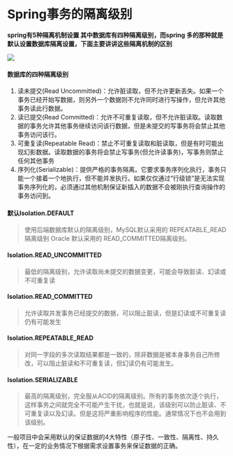 # Spring事务的隔离级别

**spring有5种隔离机制设置 其中数据库有四种隔离级别，而spring 多的那种就是默认设置数据库隔离设置，下面主要讲讲这些隔离机制的区别**

<img src="https://yakax.oss-cn-hangzhou.aliyuncs.com/blog/2018-11-5/9.png" />

<!--more-->
#### 数据库的四种隔离级别
1. 读未提交(Read Uncommitted)：允许脏读取，但不允许更新丢失。如果一个事务已经开始写数据，则另外一个数据则不允许同时进行写操作，但允许其他事务读此行数据。
2. 读已提交(Read Committed)：允许不可重复读取，但不允许脏读取。读取数据的事务允许其他事务继续访问该行数据，但是未提交的写事务将会禁止其他事务访问该行。
2. 可重复读(Repeatable Read)：禁止不可重复读取和脏读取，但是有时可能出现幻影数据。读取数据的事务将会禁止写事务(但允许读事务)，写事务则禁止任何其他事务
4. 序列化(Serializable)：提供严格的事务隔离。它要求事务序列化执行，事务只能一个接着一个地执行，但不能并发执行。如果仅仅通过“行级锁”是无法实现事务序列化的，必须通过其他机制保证新插入的数据不会被刚执行查询操作的事务访问到。


#### 默认Isolation.DEFAULT
> 使用后端数据库默认的隔离级别，MySQL默认采用的 REPEATABLE_READ隔离级别 Oracle 默认采用的 READ_COMMITTED隔离级别。

#### Isolation.READ_UNCOMMITTED
> 最低的隔离级别，允许读取尚未提交的数据变更，可能会导致脏读、幻读或不可重复读

#### Isolation.READ_COMMITTED
> 允许读取并发事务已经提交的数据，可以阻止脏读，但是幻读或不可重复读仍有可能发生

#### Isolation.REPEATABLE_READ
> 对同一字段的多次读取结果都是一致的，除非数据是被本身事务自己所修改，可以阻止脏读和不可重复读，但幻读仍有可能发生。

#### Isolation.SERIALIZABLE
> 最高的隔离级别，完全服从ACID的隔离级别。所有的事务依次逐个执行，这样事务之间就完全不可能产生干扰，也就是说，该级别可以防止脏读、不可重复读以及幻读。但是这将严重影响程序的性能。通常情况下也不会用到该级别。

一般项目中会采用默认的保证数据的4大特性（原子性、一致性、隔离性、持久性），在一定的业务情况下根据需求设置事务来保证数据的正确。



